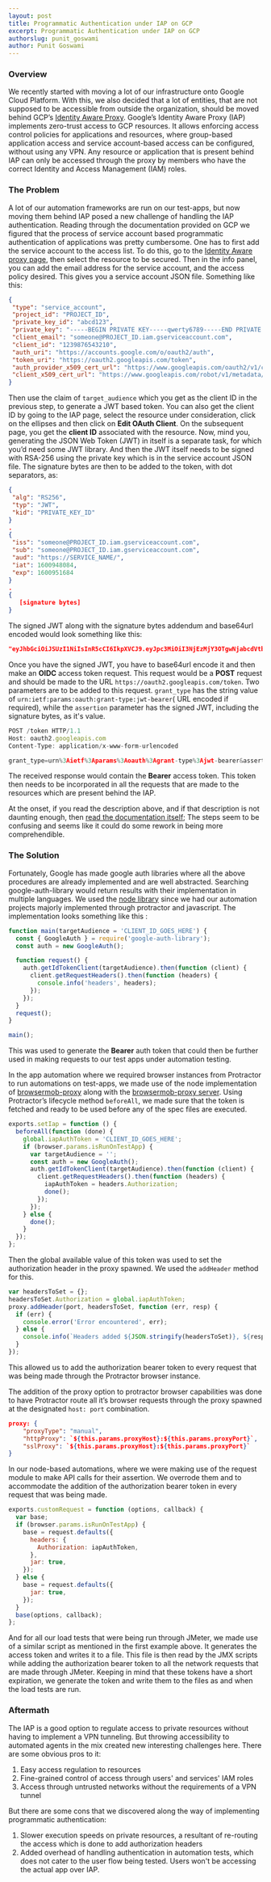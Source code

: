```yaml
---
layout: post
title: Programmatic Authentication under IAP on GCP
excerpt: Programmatic Authentication under IAP on GCP
authorslug: punit_goswami
author: Punit Goswami
---
```

 
### Overview

We recently started with moving a lot of our infrastructure onto Google Cloud Platform. With this, we also decided that a lot of entities, that are not supposed to be accessible from outside the organization, should be moved behind GCP’s [Identity Aware Proxy](https://cloud.google.com/iap). Google’s Identity Aware Proxy (IAP) implements zero-trust access to GCP resources. It allows enforcing access control policies for applications and resources, where group-based application access and service account-based access can be configured, without using any VPN. Any resource or application that is present behind IAP can only be accessed through the proxy by members who have the correct Identity and Access Management (IAM) roles.

### The Problem

A lot of our automation frameworks are run on our test-apps, but now moving them behind IAP posed a new challenge of handling the IAP authentication. Reading through the documentation provided on GCP we figured that the process of service account based programmatic authentication of applications was pretty cumbersome. One has to first add the service account to the access list. To do this, go to the [Identity Aware proxy page](https://console.cloud.google.com/security/iap), then select the resource to be secured. Then in the info panel, you can add the email address for the service account, and the access policy desired. This gives you a service account JSON file. Something like this:

```json
{
 "type": "service_account",
 "project_id": "PROJECT_ID",
 "private_key_id": "abcd123",
 "private_key": "-----BEGIN PRIVATE KEY-----qwerty6789-----END PRIVATE KEY-----\n",
 "client_email": "someone@PROJECT_ID.iam.gserviceaccount.com",
 "client_id": "1239876543210",
 "auth_uri": "https://accounts.google.com/o/oauth2/auth",
 "token_uri": "https://oauth2.googleapis.com/token",
 "auth_provider_x509_cert_url": "https://www.googleapis.com/oauth2/v1/certs",
 "client_x509_cert_url": "https://www.googleapis.com/robot/v1/metadata/x509/someone%40PROJECT_ID.iam.gserviceaccount.com"
}

```

Then use the claim of `target_audience` which you get as the client ID in the previous step, to generate a JWT based token. You can also get the client ID by going to the IAP page, select the resource under consideration, click on the ellipses and then click on **Edit OAuth Client**. On the subsequent page, you get the **client ID** associated with the resource.
Now, mind you, generating the JSON Web Token (JWT) in itself is a separate task, for which you’d need some JWT library. And then the JWT itself needs to be signed with RSA-256 using the private key which is in the service account JSON file. The signature bytes are then to be added to the token, with dot separators, as:

```json
{
 "alg": "RS256",
 "typ": "JWT",
 "kid": "PRIVATE_KEY_ID"
}
.
{
 "iss": "someone@PROJECT_ID.iam.gserviceaccount.com",
 "sub": "someone@PROJECT_ID.iam.gserviceaccount.com",
 "aud": "https://SERVICE_NAME/",
 "iat": 1600948084,
 "exp": 1600951684
}
.
{
   [signature bytes]
}
```

The signed JWT along with the signature bytes addendum and base64url encoded would look something like this:

```json
"eyJhbGciOiJSUzI1NiIsInR5cCI6IkpXVCJ9.eyJpc3MiOiI3NjEzMjY3OTgwNjabcdVtbGpsbG4xcmQ0bHJiaGc3NWVmZ2lncDM2bTc4ajVAZGV2ZWxvcGVyLmdzZXJ2aWNlYWNjb3VudC5jb20iLCJzY29wZSI6Imh0dHBzOi8vd3d3Lmdvb2dsZWFwaXMuY29tL2F1dGgvcHJlZGljdGlvbiIsImF1ZCI6Imh0dHBzOi8vd3d3Lmdvb2dsZWFwaXMuY29tL29hdXRoMi92NC90b2tlbiIsImV4cCI6MTMyODU1NDM4NSwiaWF0IjoxMzI4NTUwNzg1fQ.UFUt59SUM2_AW4cRU8Y0BYtyrteyrn7AFsNrqOpYiICDu37vVt-tw38UKzjmUKtcRsLLjrR3gFW3dNDMx_pL9DVjgVHDdYirtrCekUHOYoa1CMR66nxep5q5cBQ4y4u2kIgSvChCTc9pmLLNoIem-ruCecAJYgI9Ks7pTnW1gkOKs0x3YpiLpzplVHAkkHztaXiJdtpBcY1OXyo6jTQCa3Lk2Q3va1dPkh_d--GU2M5flgd8xNBPYw4vxyt0mP59XZlHMpztZt0soSgObf7G3GXArreF_6tpbFsS3z2t5zkEiHuWJXpzcYr5zWTRPDEHsejeBSG8EgpLDce2380ROQ"

```

Once you have the signed JWT, you have to base64url encode it and then make an **OIDC** access token request. This request would be a **POST** request and should be made to the URL `https://oauth2.googleapis.com/token`. Two parameters are to be added to this request. `grant_type` has the string value of `urn:ietf:params:oauth:grant-type:jwt-bearer`( URL encoded if required), while the `assertion` parameter has the signed JWT, including the signature bytes, as it's value.

```javascript
POST /token HTTP/1.1
Host: oauth2.googleapis.com
Content-Type: application/x-www-form-urlencoded

grant_type=urn%3Aietf%3Aparams%3Aoauth%3Agrant-type%3Ajwt-bearer&assertion=eyJhbGciOiJSUzI1NiIsInR5cCI6IkpXVCJ9.eyJpc3MiOiI3NjEzMjY3OTgwNjktcjVtbGpsbG4xcmQ0bHJiaGc3NWVmZ2lncDM2bTc4ajVAZGV2ZWxvcGVyLmdzZXJ2aWNlYWNjb3VudC5jb20iLCJzY29wZSI6Imh0dHBzOi8vd3d3Lmdvb2dsZWFwaXMuY29tL2F1dGgvcHJlZGljdGlvbiIsImF1ZCI6Imh0dHBzOi8vYWNjb3VudHMuZ29vZ2xlLmNvbS9vL29hdXRoMi90b2tlbiIsImV4cCI6MTMyODU3MzM4MSwiaWF0IjoxMzI4NTY5NzgxfQ.ixOUGehweEVX_UKXv5BbbwVEdcz6AYS-6uQV6fGorGKrHf3LIJnyREw9evE-gs2bmMaQI5_UbabvI4k-mQE4kBqtmSpTzxYBL1TCd7Kv5nTZoUC1CmwmWCFqT9RE6D7XSgPUh_jF1qskLa2w0rxMSjwruNKbysgRNctZPln7cqQ

```

The received response would contain the **Bearer** access token. This token then needs to be incorporated in all the requests that are made to the resources which are present behind the IAP.

At the onset, if you read the description above, and if that description is not daunting enough, then [read the documentation itself](https://cloud.google.com/iap/docs/authentication-howto#iap_make_request-nodejs); The steps seem to be confusing and seems like it could do some rework in being more comprehendible.

### The Solution

Fortunately, Google has made google auth libraries where all the above procedures are already implemented and are well abstracted. Searching google-auth-library would return results with their implementation in multiple languages.
We used the [node library](https://github.com/googleapis/google-auth-library-nodejs) since we had our automation projects majorly implemented through protractor and javascript.
The implementation looks something like this :

```javascript
function main(targetAudience = 'CLIENT_ID_GOES_HERE') {
  const { GoogleAuth } = require('google-auth-library');
  const auth = new GoogleAuth();

  function request() {
    auth.getIdTokenClient(targetAudience).then(function (client) {
      client.getRequestHeaders().then(function (headers) {
        console.info('headers', headers);
      });
    });
  }
  request();
}

main();
```

This was used to generate the **Bearer** auth token that could then be further used in making requests to our test apps under automation testing.

In the app automation where we required browser instances from Protractor to run automations on test-apps, we made use of the node implementation of [browsermob-proxy](https://github.com/zzo/browsermob-node) along with the [browsermob-proxy server](https://github.com/lightbody/browsermob-proxy).
Using Protractor’s lifecycle method `beforeAll`, we made sure that the token is fetched and ready to be used before any of the spec files are executed.

```javascript
exports.setIap = function () {
  beforeAll(function (done) {
    global.iapAuthToken = 'CLIENT_ID_GOES_HERE';
    if (browser.params.isRunOnTestApp) {
      var targetAudience = '';
      const auth = new GoogleAuth();
      auth.getIdTokenClient(targetAudience).then(function (client) {
        client.getRequestHeaders().then(function (headers) {
          iapAuthToken = headers.Authorization;
          done();
        });
      });
    } else {
      done();
    }
  });
};
```

Then the global available value of this token was used to set the authorization header in the proxy spawned.
We used the `addHeader` method for this.

```javascript
var headersToSet = {};
headersToSet.Authorization = global.iapAuthToken;
proxy.addHeader(port, headersToSet, function (err, resp) {
  if (err) {
    console.error('Error encountered', err);
  } else {
    console.info(`Headers added ${JSON.stringify(headersToSet)}, ${resp}`);
  }
});
```

This allowed us to add the authorization bearer token to every request that was being made through the Protractor browser instance.

The addition of the proxy option to protractor browser capabilities was done to have Protractor route all it’s browser requests through the proxy spawned at the designated `host: port` combination.

```json
proxy: {
    "proxyType": "manual",
    "httpProxy": `${this.params.proxyHost}:${this.params.proxyPort}`,
    "sslProxy": `${this.params.proxyHost}:${this.params.proxyPort}`
}
```

In our node-based automations, where we were making use of the request module to make API calls for their assertion. We overrode them and to accommodate the addition of the authorization bearer token in every request that was being made.

```javascript
exports.customRequest = function (options, callback) {
  var base;
  if (browser.params.isRunOnTestApp) {
    base = request.defaults({
      headers: {
        Authorization: iapAuthToken,
      },
      jar: true,
    });
  } else {
    base = request.defaults({
      jar: true,
    });
  }
  base(options, callback);
};
```

And for all our load tests that were being run through JMeter, we made use of a similar script as mentioned in the first example above. It generates the access token and writes it to a file. This file is then read by the JMX scripts while adding the authorization bearer token to all the network requests that are made through JMeter.
Keeping in mind that these tokens have a short expiration, we generate the token and write them to the files as and when the load tests are run.

### Aftermath

The IAP is a good option to regulate access to private resources without having to implement a VPN tunneling. But throwing accessibility to automated agents in the mix created new interesting challenges here. There are some obvious pros to it:

1. Easy access regulation to resources
2. Fine-grained control of access through users' and services' IAM roles
3. Access through untrusted networks without the requirements of a VPN tunnel

But there are some cons that we discovered along the way of implementing programmatic authentication:

1. Slower execution speeds on private resources, a resultant of re-routing the access which is done to add authorization headers
2. Added overhead of handling authentication in automation tests, which does not cater to the user flow being tested. Users won't be accessing the actual app over IAP.
